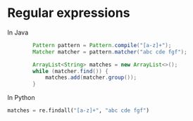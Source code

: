 # Regular expressions

In Java

<!-- [freshReadmeSource](Examples.java#snippet1) -->
```java
        Pattern pattern = Pattern.compile("[a-z]+");
        Matcher matcher = pattern.matcher("abc cde fgf");

        ArrayList<String> matches = new ArrayList<>();
        while (matcher.find()) {
            matches.add(matcher.group());
        }
```

In Python

<!-- [freshReadmeSource](examples.py#snippet2) -->
```python
matches = re.findall("[a-z]+", "abc cde fgf")
```
